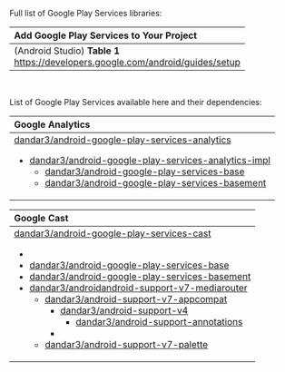 Full list of Google Play Services libraries:

| Add Google Play Services to Your Project|
| :------- |
| (Android Studio) **Table 1**<br/>https://developers.google.com/android/guides/setup |

<br/>

List of Google Play Services available here and their dependencies:

| Google Analytics |
| :------- |
| <a href="https://github.com/dandar3/android-google-play-services-analytics/" target="_blank">dandar3/android-google-play-services-analytics</a><ul><li>[dandar3/android-google-play-services-analytics-impl](https://github.com/dandar3/android-google-play-services-analytics-impl)<ul><li>[dandar3/android-google-play-services-base](https://github.com/dandar3/android-google-play-services-base)<li>[dandar3/android-google-play-services-basement](https://github.com/dandar3/android-google-play-services-basement) |

| Google Cast |
| :------- |
| [dandar3/android-google-play-services-cast](https://github.com/dandar3/android-google-play-services-cast)<ul><li><li>[dandar3/android-google-play-services-base](https://github.com/dandar3/android-google-play-services-base)<li>[dandar3/android-google-play-services-basement](https://github.com/dandar3/android-google-play-services-basement)<li>[dandar3/androidandroid-support-v7-mediarouter](https://github.com/dandar3/android-support-v7-mediarouter)<ul><li>[dandar3/android-support-v7-appcompat](https://github.com/dandar3/android-support-v7-appcompat)<ul><li>[dandar3/android-support-v4](https://github.com/dandar3/android-support-v4)<ul><li>[dandar3/android-support-annotations](https://github.com/dandar3/android-support-annotations)</ul><li>[]()</ul><li>[dandar3/android-support-v7-palette](https://github.com/dandar3/android-support-v7-palette)
